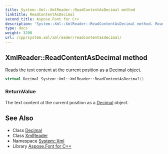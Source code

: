 ```yaml
---
title: System::Xml::XmlReader::ReadContentAsDecimal method
linktitle: ReadContentAsDecimal
second_title: Aspose.Font for C++
description: 'System::Xml::XmlReader::ReadContentAsDecimal method. Reads the text content at the current position as a Decimal object in C++.'
type: docs
weight: 3200
url: /cpp/system.xml/xmlreader/readcontentasdecimal/
---
```

## XmlReader::ReadContentAsDecimal method


Reads the text content at the current position as a [Decimal](../../../system/decimal/) object.

```cpp
virtual Decimal System::Xml::XmlReader::ReadContentAsDecimal()
```


### ReturnValue

The text content at the current position as a [Decimal](../../../system/decimal/) object.

## See Also

* Class [Decimal](../../../system/decimal/)
* Class [XmlReader](../)
* Namespace [System::Xml](../../)
* Library [Aspose.Font for C++](../../../)
